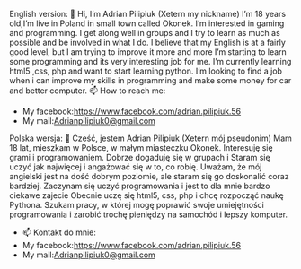 English version:
👋 Hi, I’m Adrian Pilipiuk (Xetern my nickname) 
I’m 18 years old,I’m live in Poland in small town called Okonek. I’m interested in gaming and programming.
I get along well in groups and I try to learn as much as possible and be involved in what I do.
I believe that my English is at a fairly good level, but I am trying to improve it more and more
I’m starting to learn some programming and its very interesting job for me.
I’m currently learning html5 ,css, php and want to start learning python.
I’m looking to find a job when i can improve my skills in programming and make some money for car and better computer.
📫 How to reach me:
- My facebook:https://www.facebook.com/adrian.pilipiuk.56
- My mail:Adrianpilipiuk0@gmail.com


Polska wersja:
👋 Cześć, jestem Adrian Pilipiuk (Xetern mój pseudonim)
Mam 18 lat, mieszkam w Polsce, w małym miasteczku Okonek. Interesuję się grami i programowaniem.
Dobrze dogaduję się w grupach i Staram się uczyć jak najwięcej i angażować się w to, co robię.
Uważam, że mój angielski jest na dość dobrym poziomie, ale staram się go doskonalić coraz bardziej.
Zaczynam się uczyć programowania i jest to dla mnie bardzo ciekawe zajecie
Obecnie uczę się html5, css, php i chcę rozpocząć naukę Pythona.
Szukam pracy, w której mogę poprawić swoje umiejętności programowania i zarobić trochę pieniędzy na samochód i lepszy komputer.
- 📫 Kontakt do mnie:
- My facebook:https://www.facebook.com/adrian.pilipiuk.56
- My mail:Adrianpilipiuk0@gmail.com


<!---
Xetern/Xetern is a ✨ special ✨ repository because its `README.md` (this file) appears on your GitHub profile.
You can click the Preview link to take a look at your changes.
--->
